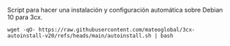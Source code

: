 Script para hacer una instalación y configuración automática sobre Debian 10 para 3cx.

```
wget -qO- https://raw.githubusercontent.com/mateoglobal/3cx-autoinstall-v20/refs/heads/main/autoinstall.sh | bash
```
